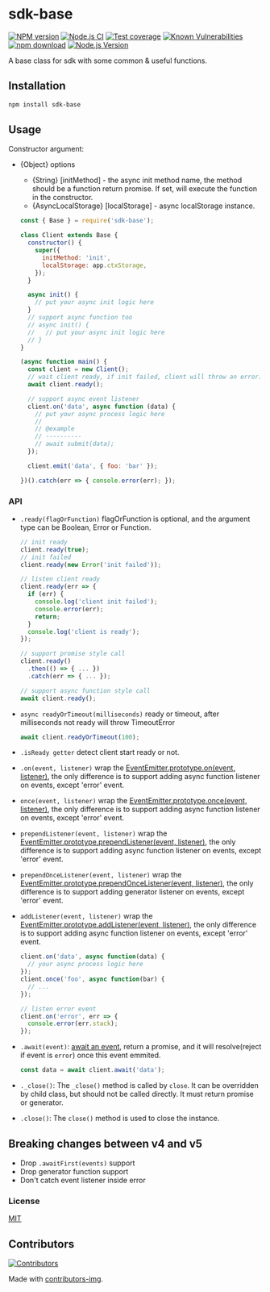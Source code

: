 # sdk-base

[![NPM version][npm-image]][npm-url]
[![Node.js CI](https://github.com/node-modules/sdk-base/actions/workflows/nodejs.yml/badge.svg)](https://github.com/node-modules/sdk-base/actions/workflows/nodejs.yml)
[![Test coverage][codecov-image]][codecov-url]
[![Known Vulnerabilities][snyk-image]][snyk-url]
[![npm download][download-image]][download-url]
[![Node.js Version](https://img.shields.io/node/v/sdk-base.svg?style=flat)](https://nodejs.org/en/download/)

[npm-image]: https://img.shields.io/npm/v/sdk-base.svg?style=flat-square
[npm-url]: https://npmjs.org/package/sdk-base
[codecov-image]: https://codecov.io/github/node-modules/sdk-base/coverage.svg?branch=master
[codecov-url]: https://codecov.io/github/node-modules/sdk-base?branch=master
[snyk-image]: https://snyk.io/test/npm/sdk-base/badge.svg?style=flat-square
[snyk-url]: https://snyk.io/test/npm/sdk-base
[download-image]: https://img.shields.io/npm/dm/sdk-base.svg?style=flat-square
[download-url]: https://npmjs.org/package/sdk-base

A base class for sdk with some common & useful functions.

## Installation

```bash
npm install sdk-base
```

## Usage

Constructor argument:

- {Object} options
  - {String} [initMethod] - the async init method name, the method should be a function return promise. If set, will execute the function in the constructor.
  - {AsyncLocalStorage} [localStorage] - async localStorage instance.

  ```js
  const { Base } = require('sdk-base');

  class Client extends Base {
    constructor() {
      super({
        initMethod: 'init',
        localStorage: app.ctxStorage,
      });
    }

    async init() {
      // put your async init logic here
    }
    // support async function too
    // async init() {
    //   // put your async init logic here
    // }
  }

  (async function main() {
    const client = new Client();
    // wait client ready, if init failed, client will throw an error.
    await client.ready();

    // support async event listener
    client.on('data', async function (data) {
      // put your async process logic here
      //
      // @example
      // ----------
      // await submit(data);
    });

    client.emit('data', { foo: 'bar' });

  })().catch(err => { console.error(err); });
  ```

### API

- `.ready(flagOrFunction)` flagOrFunction is optional, and the argument type can be Boolean, Error or Function.

  ```js
  // init ready
  client.ready(true);
  // init failed
  client.ready(new Error('init failed'));

  // listen client ready
  client.ready(err => {
    if (err) {
      console.log('client init failed');
      console.error(err);
      return;
    }
    console.log('client is ready');
  });

  // support promise style call
  client.ready()
    .then(() => { ... })
    .catch(err => { ... });

  // support async function style call
  await client.ready();
  ```

- `async readyOrTimeout(milliseconds)` ready or timeout, after milliseconds not ready will throw TimeoutError

  ```js
  await client.readyOrTimeout(100);
  ```

- `.isReady getter` detect client start ready or not.
- `.on(event, listener)` wrap the [EventEmitter.prototype.on(event, listener)](https://nodejs.org/api/events.html#events_emitter_on_eventname_listener), the only difference is to support adding async function listener on events, except 'error' event.
- `once(event, listener)` wrap the [EventEmitter.prototype.once(event, listener)](https://nodejs.org/api/events.html#events_emitter_once_eventname_listener), the only difference is to support adding async function listener on events, except 'error' event.
- `prependListener(event, listener)` wrap the [EventEmitter.prototype.prependListener(event, listener)](https://nodejs.org/api/events.html#events_emitter_prependlistener_eventname_listener), the only difference is to support adding async function listener on events, except 'error' event.
- `prependOnceListener(event, listener)` wrap the [EventEmitter.prototype.prependOnceListener(event, listener)](https://nodejs.org/api/events.html#events_emitter_prependoncelistener_eventname_listener), the only difference is to support adding generator listener on events, except 'error' event.
- `addListener(event, listener)` wrap the [EventEmitter.prototype.addListener(event, listener)](https://nodejs.org/api/events.html#events_emitter_addlistener_eventname_listener), the only difference is to support adding async function listener on events, except 'error' event.

  ```js
  client.on('data', async function(data) {
    // your async process logic here
  });
  client.once('foo', async function(bar) {
    // ...
  });

  // listen error event
  client.on('error', err => {
    console.error(err.stack);
  });
  ```

- `.await(event)`: [await an event](https://github.com/cojs/await-event), return a promise, and it will resolve(reject if event is `error`) once this event emmited.

  ```js
  const data = await client.await('data');
  ```

- `._close()`: The `_close()` method is called by `close`.
It can be overridden by child class, but should not be called directly. It must return promise or generator.

- `.close()`: The `close()` method is used to close the instance.

## Breaking changes between v4 and v5

- Drop `.awaitFirst(events)` support
- Drop generator function support
- Don't catch event listener inside error

### License

[MIT](LICENSE)

## Contributors

[![Contributors](https://contrib.rocks/image?repo=node-modules/sdk-base)](https://github.com/node-modules/sdk-base/graphs/contributors)

Made with [contributors-img](https://contrib.rocks).
